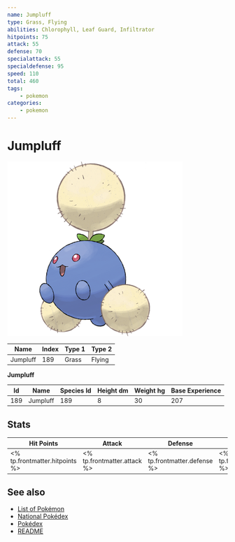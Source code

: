 ```yaml
---
name: Jumpluff
type: Grass, Flying
abilities: Chlorophyll, Leaf Guard, Infiltrator
hitpoints: 75
attack: 55
defense: 70
specialattack: 55
specialdefense: 95
speed: 110
total: 460
tags:
    - pokemon
categories:
    - pokemon
---
```


# Jumpluff


![Jumpluff](images/189.png)

| **Name** | **Index** | **Type 1** | **Type 2** |
|----|----|----|----|
| Jumpluff | 189 | Grass | Flying  |

**Jumpluff** 




| **Id** | **Name** | **Species Id** | **Height dm** | **Weight hg** | **Base Experience** |
|--------|----------|----------------|------------|------------|---------------------|
| 189 | Jumpluff | 189 | 8 | 30 | 207 |



## Stats

| **Hit Points** | **Attack** | **Defense** | **Special Attack** | **Special Defense** | **Speed** | **Total** |
|----------------|------------|-------------|--------------------|---------------------|-----------|-----------|
| <% tp.frontmatter.hitpoints %> | <% tp.frontmatter.attack %> | <% tp.frontmatter.defense %> | <% tp.frontmatter.specialattack %> | <% tp.frontmatter.specialdefense %> | <% tp.frontmatter.speed %> | <% tp.frontmatter.total %> |

## See also

- [List of Pokémon](../pokemon.md)
- [National Pokédex](../national_pokedex.md)
- [Pokédex](../pokedex.md)
- [README](../README.md)
